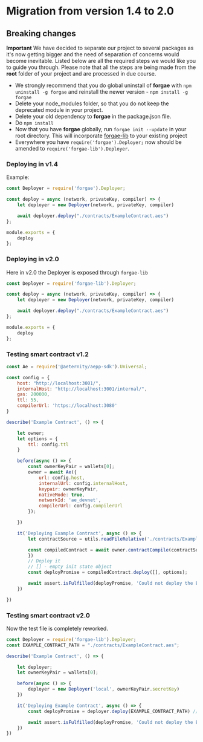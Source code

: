# Migration from version 1.4 to 2.0

## Breaking changes

**Important** We have decided to separate our project to several packages as it's now getting bigger and the need of separation of concerns would become inevitable. Listed below are all the required steps we would like you to guide you through. Please note that all the steps are being made from the **root** folder of your project and are processed in due course.

* We strongly recommend that you do global uninstall of **forgae** with `npm uninstall -g forgae` and reinstall the newer version - `npm install -g forgae`
* Delete your node\_modules folder, so that you do not keep the deprecated module in your project.
* Delete your old dependency to **forgae** in the package.json file.
* Do `npm install`
* Now that you have **forgae** globally, run `forgae init --update` in your root directory. This will incorporate [forgae-lib](forgae-library-api/deployer.md) to your existing project
* Everywhere you have `require('forgae').Deployer;` now should be amended to `require('forgae-lib').Deployer`. 

### Deploying in v1.4

Example:

```javascript
const Deployer = require('forgae').Deployer;

const deploy = async (network, privateKey, compiler) => {
    let deployer = new Deployer(network, privateKey, compiler)

    await deployer.deploy("./contracts/ExampleContract.aes")
};

module.exports = {
    deploy
};
```

### Deploying in v2.0

Here in v2.0 the Deployer is exposed through `forgae-lib`

```javascript
const Deployer = require('forgae-lib').Deployer;

const deploy = async (network, privateKey, compiler) => {
    let deployer = new Deployer(network, privateKey, compiler)

    await deployer.deploy("./contracts/ExampleContract.aes")
};

module.exports = {
    deploy
};
```

### Testing smart contract v1.2

```javascript
const Ae = require('@aeternity/aepp-sdk').Universal;

const config = {
    host: "http://localhost:3001/",
    internalHost: "http://localhost:3001/internal/",
    gas: 200000,
    ttl: 55,
    compilerUrl: 'https://localhost:3080'
}

describe('Example Contract', () => {

    let owner;
    let options = {
        ttl: config.ttl
    }

    before(async () => {
        const ownerKeyPair = wallets[0];
        owner = await Ae({
            url: config.host,
            internalUrl: config.internalHost,
            keypair: ownerKeyPair,
            nativeMode: true,
            networkId: 'ae_devnet',
            compilerUrl: config.compilerUrl
        });

    })

    it('Deploying Example Contract', async () => {
        let contractSource = utils.readFileRelative('./contracts/ExampleContract.aes', "utf-8"); // Read the aes file

        const compiledContract = await owner.contractCompile(contractSource, { // Compile it
        })
        // Deploy it
        // [] - empty init state object
        const deployPromise = compiledContract.deploy([], options);

        await assert.isFulfilled(deployPromise, 'Could not deploy the ExampleContract Smart Contract'); // Check it is deployed
    })

})
```

### Testing smart contract v2.0

Now the test file is completely reworked.

```javascript
const Deployer = require('forgae-lib').Deployer;
const EXAMPLE_CONTRACT_PATH = "./contracts/ExampleContract.aes";

describe('Example Contract', () => {

    let deployer;
    let ownerKeyPair = wallets[0];

    before(async () => {
        deployer = new Deployer('local', ownerKeyPair.secretKey)
    })

    it('Deploying Example Contract', async () => {
        const deployPromise = deployer.deploy(EXAMPLE_CONTRACT_PATH) // Deploy it

        await assert.isFulfilled(deployPromise, 'Could not deploy the ExampleContract Smart Contract'); // Check whether it's deployed
    })
})
```

